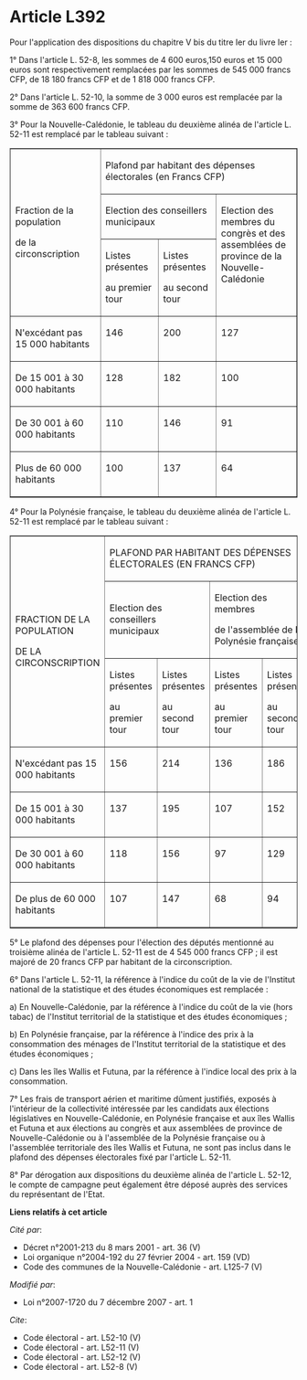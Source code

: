 # Article L392

Pour l'application des dispositions du chapitre V bis du titre Ier du livre Ier : 

1° Dans l'article L. 52-8, les sommes de 4 600 euros,150 euros et 15 000 euros sont respectivement remplacées par les sommes
de 545 000 francs CFP, de 18 180 francs CFP et de 1 818 000 francs CFP. 

2° Dans l'article L. 52-10, la somme de 3 000 euros est remplacée par la somme de 363 600 francs CFP. 

3° Pour la Nouvelle-Calédonie, le tableau du deuxième alinéa de l'article L. 52-11 est remplacé par le tableau suivant :

<table align="center" cellspacing="0" cellpadding="0" border="1">
  <tbody>
    <tr>
      <td width="227" rowspan="3">

Fraction de la population

de la circonscription

</td>
      <td colspan="3" width="454">

Plafond par habitant des dépenses électorales (en Francs CFP)

</td>
    </tr>
    <tr>
      <td colspan="2" width="227">

Election des conseillers municipaux

</td>
      <td rowspan="2" width="227" valign="top">

Election des membres du congrès et des assemblées de province de la Nouvelle-Calédonie

</td>
    </tr>
    <tr>
      <td width="113">

Listes présentes

au premier tour

</td>
      <td width="113">

Listes présentes

au second tour

</td>
    </tr>
    <tr>
      <td width="227" valign="top">

N'excédant pas 15 000 habitants

</td>
      <td width="113" valign="top">

146

</td>
      <td width="113" valign="top">

200

</td>
      <td valign="top" width="227">

127

</td>
    </tr>
    <tr>
      <td width="227" valign="top">

De 15 001 à 30 000 habitants

</td>
      <td valign="top" width="113">

128

</td>
      <td valign="top" width="113">

182

</td>
      <td width="227" valign="top">

100

</td>
    </tr>
    <tr>
      <td width="227" valign="top">

De 30 001 à 60 000 habitants

</td>
      <td width="113" valign="top">

110

</td>
      <td width="113" valign="top">

146

</td>
      <td valign="top" width="227">

91

</td>
    </tr>
    <tr>
      <td valign="top" width="227">

Plus de 60 000 habitants

</td>
      <td width="113" valign="top">

100

</td>
      <td valign="top" width="113">

137

</td>
      <td width="227" valign="top">

64

</td>
    </tr>
  </tbody>
</table>

4° Pour la Polynésie française, le tableau du deuxième alinéa de l'article L. 52-11 est remplacé par le tableau suivant : 

<table align="center" cellpadding="0" width="680" border="1">
  <tbody>
    <tr>
      <td rowspan="3" width="223">

FRACTION DE LA POPULATION

DE LA CIRCONSCRIPTION

</td>
      <td colspan="4" width="452">

PLAFOND PAR HABITANT DES DÉPENSES ÉLECTORALES (EN FRANCS CFP)

</td>
    </tr>
    <tr>
      <td width="225" colspan="2">

Election des conseillers municipaux

</td>
      <td width="224" colspan="2">

Election des membres

de l'assemblée de la Polynésie française

</td>
    </tr>
    <tr>
      <td width="112">

Listes présentes

au premier tour

</td>
      <td width="111">

Listes présentes

au second tour

</td>
      <td width="111">

Listes présentes

au premier tour

</td>
      <td width="111">

Listes présentes

au second tour

</td>
    </tr>
    <tr>
      <td width="223" valign="top">

N'excédant pas 15 000 habitants 

</td>
      <td valign="top" width="112">

156

</td>
      <td valign="top" width="111">

214

</td>
      <td valign="top" width="111">

136

</td>
      <td width="111" valign="top">

186

</td>
    </tr>
    <tr>
      <td valign="top" width="223">

De 15 001 à 30 000 habitants 

</td>
      <td valign="top" width="112">

137

</td>
      <td width="111" valign="top">

195

</td>
      <td width="111" valign="top">

107

</td>
      <td valign="top" width="111">

152

</td>
    </tr>
    <tr>
      <td width="223" valign="top">

De 30 001 à 60 000 habitants 

</td>
      <td width="112" valign="top">

118

</td>
      <td width="111" valign="top">

156

</td>
      <td valign="top" width="111">

97

</td>
      <td valign="top" width="111">

129

</td>
    </tr>
    <tr>
      <td width="223" valign="top">

De plus de 60 000 habitants 

</td>
      <td width="112" valign="top">

107

</td>
      <td valign="top" width="111">

147

</td>
      <td width="111" valign="top">

68

</td>
      <td valign="top" width="111">

94

</td>
    </tr>
  </tbody>
</table>

5° Le plafond des dépenses pour l'élection des députés mentionné au troisième alinéa de l'article L. 52-11 est de 4 545 000
francs CFP ; il est majoré de 20 francs CFP par habitant de la circonscription. 

6° Dans l'article L. 52-11, la référence à l'indice du coût de la vie de l'Institut national de la statistique et des études
économiques est remplacée : 

a) En Nouvelle-Calédonie, par la référence à l'indice du coût de la vie (hors tabac) de l'Institut territorial de la
statistique et des études économiques ; 

b) En Polynésie française, par la référence à l'indice des prix à la consommation des ménages de l'Institut territorial de la
statistique et des études économiques ; 

c) Dans les îles Wallis et Futuna, par la référence à l'indice local des prix à la consommation. 

7° Les frais de transport aérien et maritime dûment justifiés, exposés à l'intérieur de la collectivité intéressée par les
candidats aux élections législatives en Nouvelle-Calédonie, en Polynésie française et aux îles Wallis et Futuna et aux
élections au congrès et aux assemblées de province de Nouvelle-Calédonie ou à l'assemblée de la Polynésie française ou à
l'assemblée territoriale des îles Wallis et Futuna, ne sont pas inclus dans le plafond des dépenses électorales fixé par
l'article L. 52-11. 

8° Par dérogation aux dispositions du deuxième alinéa de l'article L. 52-12, le compte de campagne peut également être déposé
auprès des services du représentant de l'Etat.

**Liens relatifs à cet article**

_Cité par_:

  - Décret n°2001-213 du 8 mars 2001 - art. 36 (V)
  - Loi organique n°2004-192 du 27 février 2004 - art. 159 (VD)
  - Code des communes de la Nouvelle-Calédonie - art. L125-7 (V)

_Modifié par_:

  - Loi n°2007-1720 du 7 décembre 2007 - art. 1

_Cite_:

  - Code électoral - art. L52-10 (V)
  - Code électoral - art. L52-11 (V)
  - Code électoral - art. L52-12 (V)
  - Code électoral - art. L52-8 (V)
